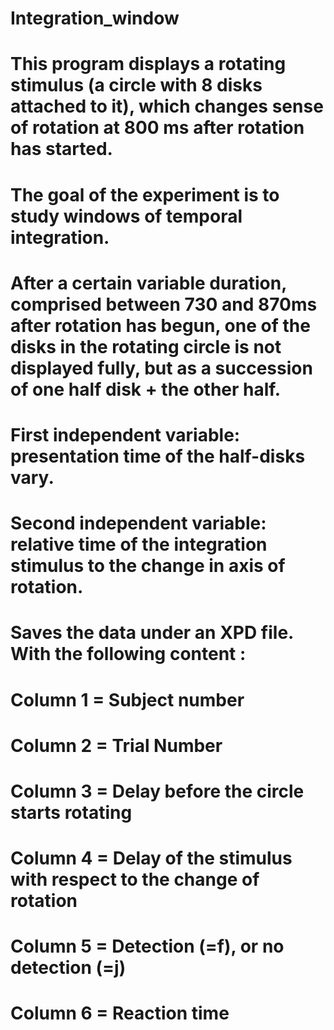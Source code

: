 # Integration_window

# This program displays a rotating stimulus (a circle with 8 disks attached to it), which changes sense of rotation at 800 ms after rotation has started.
# The goal of the experiment is to study windows of temporal integration.
# After a certain variable duration, comprised between 730 and 870ms after rotation has begun, one of the disks in the rotating circle is not displayed fully, but as a succession of one half disk + the other half.

# First independent variable: presentation time of the half-disks vary.
# Second independent variable: relative time of the integration stimulus to the change in axis of rotation.

# Saves the data under an XPD file. With the following content :
# Column 1 = Subject number
# Column 2 = Trial Number
# Column 3 = Delay before the circle starts rotating
# Column 4 = Delay of the stimulus with respect to the change of rotation
# Column 5 = Detection (=f), or no detection (=j)
# Column 6 = Reaction time


